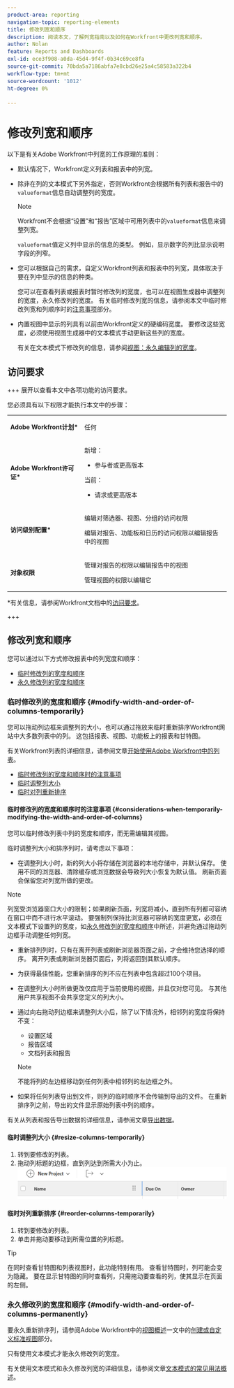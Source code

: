 ```yaml
---
product-area: reporting
navigation-topic: reporting-elements
title: 修改列宽和顺序
description: 阅读本文，了解列宽指南以及如何在Workfront中更改列宽和顺序。
author: Nolan
feature: Reports and Dashboards
exl-id: ece3f908-a0da-45d4-9f4f-0b34c69ce8fa
source-git-commit: 70bda5a7186abfa7e8cbd26e25a4c58583a322b4
workflow-type: tm+mt
source-wordcount: '1012'
ht-degree: 0%

---
```


# 修改列宽和顺序

<!-- Audited: 11/2024 -->

以下是有关Adobe Workfront中列宽的工作原理的准则：

* 默认情况下，Workfront定义列表和报表中的列宽。
* 除非在列的文本模式下另外指定，否则Workfront会根据所有列表和报告中的`valueformat`信息自动调整列的宽度。

  >[!NOTE]
  >
  >Workfront不会根据“设置”和“报告”区域中可用列表中的`valueformat`信息来调整列宽。

  `valueformat`值定义列中显示的信息的类型。 例如，显示数字的列比显示说明字段的列窄。

* 您可以根据自己的需求，自定义Workfront列表和报表中的列宽，具体取决于要在列中显示的信息的种类。

  您可以在查看列表或报表时暂时修改列的宽度，也可以在视图生成器中调整列的宽度，永久修改列的宽度。 有关临时修改列宽的信息，请参阅本文中临时修改列宽和列顺序时的[注意事项](#considerations-when-temporarily-modifying-the-width-and-order-of-columns)部分。

* 内置视图中显示的列具有以前由Workfront定义的硬编码宽度。 要修改这些宽度，必须使用视图生成器中的文本模式手动更新这些列的宽度。

  有关在文本模式下修改列的信息，请参阅[视图：永久编辑列的宽度](../../../reports-and-dashboards/reports/custom-view-filter-grouping-samples/view-edit-column-width-permanently.md)。

## 访问要求

+++ 展开以查看本文中各项功能的访问要求。

您必须具有以下权限才能执行本文中的步骤：

<table style="table-layout:auto"> 
 <col> 
 <col> 
 <tbody> 
  <tr> 
   <td role="rowheader"><strong>Adobe Workfront计划*</strong></td> 
   <td> <p>任何</p> </td> 
  </tr> 
  <tr> 
   <td role="rowheader"><strong>Adobe Workfront许可证*</strong></td> 
   <td> 
      <p>新增：</p>
         <ul>
         <li><p>参与者或更高版本</p></li>
         </ul>
      <p>当前：</p>
         <ul>
         <li><p>请求或更高版本</p></li>
         </ul>
   </td>
  </tr> 
  <tr> 
   <td role="rowheader"><strong>访问级别配置*</strong></td> 
   <td> <p>编辑对筛选器、视图、分组的访问权限</p> <p>编辑对报告、功能板和日历的访问权限以编辑报告中的视图</p></td> 
  </tr> 
  <tr> 
   <td role="rowheader"><strong>对象权限</strong></td> 
   <td> <p>管理对报告的权限以编辑报告中的视图</p> <p>管理视图的权限以编辑它</p></td> 
  </tr> 
 </tbody> 
</table>

*有关信息，请参阅Workfront文档中的[访问要求](/help/quicksilver/administration-and-setup/add-users/access-levels-and-object-permissions/access-level-requirements-in-documentation.md)。

+++

## 修改列宽和顺序

您可以通过以下方式修改报表中的列宽度和顺序：

* [临时修改列的宽度和顺序](#modify-width-and-order-of-columns-temporarily)
* [永久修改列的宽度和顺序](#modify-width-and-order-of-columns-permanently)

### 临时修改列的宽度和顺序 {#modify-width-and-order-of-columns-temporarily}

您可以拖动列边框来调整列的大小，也可以通过拖放来临时重新排序Workfront网站中大多数列表中的列。 这包括报表、视图、功能板上的报表和甘特图。

有关Workfront列表的详细信息，请参阅文章[开始使用Adobe Workfront中的列表](../../../workfront-basics/navigate-workfront/use-lists/view-items-in-a-list.md)。

* [临时修改列的宽度和顺序时的注意事项](#considerations-when-temporarily-modifying-the-width-and-order-of-columns)
* [临时调整列大小](#resize-columns-temporarily)
* [临时对列重新排序](#reorder-columns-temporarily)

#### 临时修改列的宽度和顺序时的注意事项 {#considerations-when-temporarily-modifying-the-width-and-order-of-columns}

您可以临时修改列表中列的宽度和顺序，而无需编辑其视图。

临时调整列大小和排序列时，请考虑以下事项：

* 在调整列大小时，新的列大小将存储在浏览器的本地存储中，并默认保存。 使用不同的浏览器、清除缓存或浏览数据会导致列大小恢复为默认值。 刷新页面会保留您对列宽所做的更改。

>[!NOTE]
> 
>列宽受浏览器窗口大小的限制；如果刷新页面，列宽将减小，直到所有列都可容纳在窗口中而不进行水平滚动。 要强制列保持比浏览器可容纳的宽度更宽，必须在文本模式下设置列的宽度，如[永久修改列的宽度和顺序](#modify-width-and-order-of-columns-permanently)中所述，并避免通过拖动列边框手动调整任何列宽。
>

* 重新排列列时，只有在离开列表或刷新浏览器页面之前，才会维持您选择的顺序。 离开列表或刷新浏览器页面后，列将返回到其默认顺序。
* 为获得最佳性能，您重新排序的列不应在列表中包含超过100个项目。
* 在调整列大小时所做更改仅应用于当前使用的视图，并且仅对您可见。 与其他用户共享视图不会共享您定义的列大小。
* 通过向右拖动列边框来调整列大小后，除了以下情况外，相邻列的宽度将保持不变：

   * 设置区域
   * 报告区域
   * 文档列表和报告

  >[!NOTE]
  >
  >不能将列的左边框移动到任何列表中相邻列的左边框之外。

* 如果将任何列表导出到文件，则列的临时顺序不会传输到导出的文件。 在重新排序列之前，导出的文件显示原始列表中列的顺序。

有关从列表和报告导出数据的详细信息，请参阅文章[导出数据](../../../reports-and-dashboards/reports/creating-and-managing-reports/export-data.md)。

#### 临时调整列大小 {#resize-columns-temporarily}

1. 转到要修改的列表。
1. 拖动列标题的边框，直到列达到所需大小为止。\
   ![调整列大小](assets/column-resize-350x124.png)

#### 临时对列重新排序 {#reorder-columns-temporarily}

1. 转到要修改的列表。
1. 单击并拖动要移动到所需位置的列标题。

>[!TIP]
>
>在同时查看甘特图和列表视图时，此功能特别有用。 查看甘特图时，列可能会变为隐藏。 要在显示甘特图的同时查看列，只需拖动要查看的列，使其显示在页面的左侧。

### 永久修改列的宽度和顺序 {#modify-width-and-order-of-columns-permanently}

要永久重新排序列，请参阅Adobe Workfront中的[视图概述](../../../reports-and-dashboards/reports/reporting-elements/views-overview.md)一文中的[创建或自定义标准视图](../../../reports-and-dashboards/reports/reporting-elements/views-overview.md#customizing-a-standard-view)部分。

只有使用文本模式才能永久修改列的宽度。

有关使用文本模式和永久修改列宽的详细信息，请参阅文章[文本模式的常见用法概述](../../../reports-and-dashboards/reports/text-mode/understand-common-uses-text-mode.md)。
